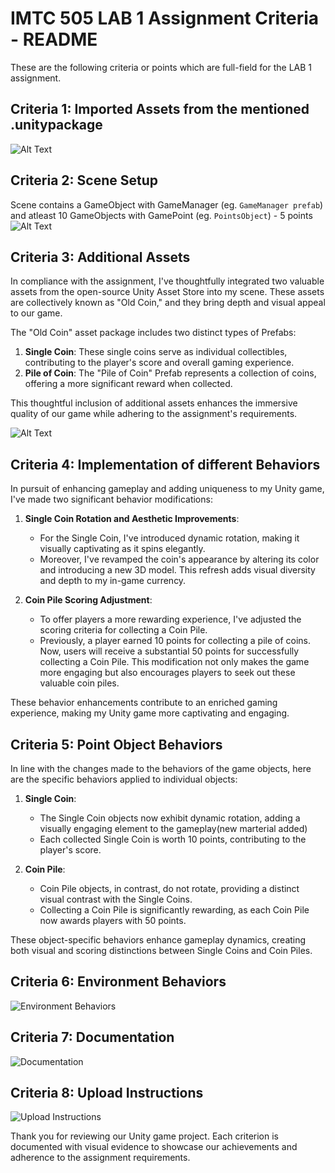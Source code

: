 # IMTC 505 LAB 1 Assignment Criteria - README

These are the following criteria or points which are full-field for the LAB 1 assignment.

## Criteria 1: Imported Assets from the mentioned .unitypackage

![Alt Text](https://res.cloudinary.com/dolt8nnzc/image/upload/v1695172810/image1_obbxxi.png)

## Criteria 2: Scene Setup
Scene contains a GameObject with GameManager (eg. `GameManager prefab`) and atleast 10 GameObjects with GamePoint (eg. `PointsObject`) - 5 points
![Alt Text](https://res.cloudinary.com/dolt8nnzc/image/upload/v1695173152/image2_jdx6it.png)

## Criteria 3: Additional Assets

In compliance with the assignment, I've thoughtfully integrated two valuable assets from the open-source Unity Asset Store into my scene. These assets are collectively known as "Old Coin," and they bring depth and visual appeal to our game. 

The "Old Coin" asset package includes two distinct types of Prefabs: 
1. **Single Coin**: These single coins serve as individual collectibles, contributing to the player's score and overall gaming experience.
2. **Pile of Coin**: The "Pile of Coin" Prefab represents a collection of coins, offering a more significant reward when collected.

This thoughtful inclusion of additional assets enhances the immersive quality of our game while adhering to the assignment's requirements.

![Alt Text](https://res.cloudinary.com/dolt8nnzc/image/upload/v1695173814/image3_csi0nl.png)

## Criteria 4: Implementation of different Behaviors

In pursuit of enhancing gameplay and adding uniqueness to my Unity game, I've made two significant behavior modifications:

1. **Single Coin Rotation and Aesthetic Improvements**:
   - For the Single Coin, I've introduced dynamic rotation, making it visually captivating as it spins elegantly.
   - Moreover, I've revamped the coin's appearance by altering its color and introducing a new 3D model. This refresh adds visual diversity and depth to my in-game currency.

2. **Coin Pile Scoring Adjustment**:
   - To offer players a more rewarding experience, I've adjusted the scoring criteria for collecting a Coin Pile.
   - Previously, a player earned 10 points for collecting a pile of coins. Now, users will receive a substantial 50 points for successfully collecting a Coin Pile. This modification not only makes the game more engaging but also encourages players to seek out these valuable coin piles.

These behavior enhancements contribute to an enriched gaming experience, making my Unity game more captivating and engaging.

## Criteria 5: Point Object Behaviors

In line with the changes made to the behaviors of the game objects, here are the specific behaviors applied to individual objects:

1. **Single Coin**:
   - The Single Coin objects now exhibit dynamic rotation, adding a visually engaging element to the gameplay(new marterial added)
   - Each collected Single Coin is worth 10 points, contributing to the player's score.

2. **Coin Pile**:
   - Coin Pile objects, in contrast, do not rotate, providing a distinct visual contrast with the Single Coins.
   - Collecting a Coin Pile is significantly rewarding, as each Coin Pile now awards players with 50 points.

These object-specific behaviors enhance gameplay dynamics, creating both visual and scoring distinctions between Single Coins and Coin Piles.



## Criteria 6: Environment Behaviors

![Environment Behaviors](images/environment-behaviors.png)

## Criteria 7: Documentation

![Documentation](images/documentation.png)

## Criteria 8: Upload Instructions

![Upload Instructions](images/upload-instructions.png)

Thank you for reviewing our Unity game project. Each criterion is documented with visual evidence to showcase our achievements and adherence to the assignment requirements.
